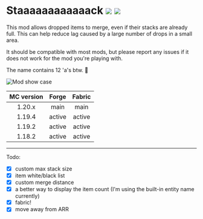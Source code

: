 # Staaaaaaaaaaaack [![](https://img.shields.io/modrinth/dt/myL7fuqp?label=modrinth)](https://modrinth.com/mod/staaaaaaaaaaaack) [![](https://cf.way2muchnoise.eu/short_staaaaaaaaaaaack_downloads.svg)](https://www.curseforge.com/minecraft/mc-mods/staaaaaaaaaaaack) 

This mod allows dropped items to merge, even if their stacks are already full. This can help reduce lag caused by a large number of drops in a small area.

It should be compatible with most mods, but please report any issues if it does not work for the mod you're playing with.

The name contains 12 'a's btw. 🍔

![Mod show case](https://cdn.modrinth.com/data/myL7fuqp/images/ae86decac06068d8aed8af5aa82648d83b2ddb6e.gif)


| MC version | Forge  | Fabric |
|:----------:|:------:|:------:|
|   1.20.x   |  main  |  main  |
|   1.19.4   | active | active |
|   1.19.2   | active | active |
|   1.18.2   | active | active |

---
Todo:
- [x]  custom max stack size
- [x]  item white/black list
- [X]  custom merge distance
- [X]  a better way to display the item count (I'm using the built-in entity name currently)
- [X]  fabric!
- [X]  move away from ARR
